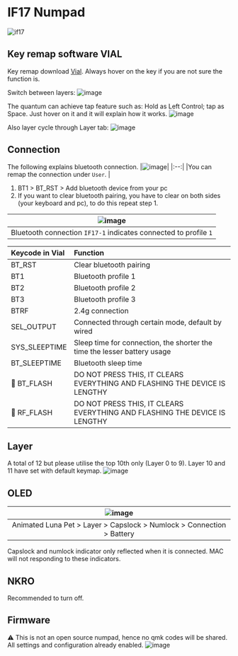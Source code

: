 # IF17 Numpad

![if17](https://user-images.githubusercontent.com/79617315/209417051-e1870918-284d-42f4-ab7d-f05a64b4220d.jpg)

## Key remap software VIAL
Key remap download [Vial](https://get.vial.today/download/). Always hover on the key if you are not sure the function is.

Switch between layers:
![image](https://user-images.githubusercontent.com/79617315/209417128-f588cad0-53f9-4feb-8a3a-33714a95e0e5.png)


The quantum can achieve tap feature such as: Hold as Left Control; tap as Space. Just hover on it and it will explain how it works.
![image](https://user-images.githubusercontent.com/79617315/208881636-7c6481e0-e320-4ad1-b727-bb4b7e0616f4.png)

Also layer cycle through Layer tab:
![image](https://user-images.githubusercontent.com/79617315/208881348-fc678b95-c729-4dff-94a2-946d5032845c.png)

## Connection
The following explains bluetooth connection.
|![image](https://user-images.githubusercontent.com/79617315/209416348-095caa94-79d7-4305-984d-e028b7825a1e.png)|
|:--:|
|You can remap the connection under `User`. |

1. BT1 > BT_RST > Add bluetooth device from your pc
2. If you want to clear bluetooth pairing, you have to clear on both sides (your keyboard and pc), to do this repeat step 1. 

|![image](https://user-images.githubusercontent.com/79617315/209416741-42fb4e94-c4e4-4314-b77b-af706cad4adc.png)|
|:--:|
| Bluetooth connection `IF17-1` indicates connected to profile `1`|

| Keycode in Vial | Function |
|:--|:--|
|BT_RST  |  Clear bluetooth pairing|
|BT1  |  Bluetooth profile 1|
|BT2  |  Bluetooth profile 2|
|BT3  |  Bluetooth profile 3|
|BTRF | 2.4g connection |
| SEL_OUTPUT | Connected through certain mode, default by wired |
|SYS_SLEEPTIME| Sleep time for connection, the shorter the time the lesser battery usage |
| BT_SLEEPTIME | Bluetooth sleep time |
| :name_badge: BT_FLASH | DO NOT PRESS THIS, IT CLEARS EVERYTHING AND FLASHING THE DEVICE IS LENGTHY |
| :name_badge: RF_FLASH | DO NOT PRESS THIS, IT CLEARS EVERYTHING AND FLASHING THE DEVICE IS LENGTHY |


## Layer
A total of 12 but please utilise the top 10th only (Layer 0 to 9). Layer 10 and 11 have set with default keymap.
![image](https://user-images.githubusercontent.com/79617315/209416316-8b4d6ae1-64df-4afd-b69c-3237454ccbfc.png)

## OLED
| ![image](https://user-images.githubusercontent.com/79617315/209416108-2a1e9d3b-1521-42bb-8e05-8faa6ec7bcc5.png)|
|:--:|
| Animated Luna Pet > Layer > Capslock > Numlock > Connection > Battery| 

Capslock and numlock indicator only reflected when it is connected. MAC will not responding to these indicators. 


## NKRO
Recommended to turn off. 


## Firmware
:warning: This is not an open source numpad, hence no qmk codes will be shared. All settings and configuration already enabled.
![image](https://user-images.githubusercontent.com/79617315/209416330-7f92b7d6-d237-486b-8960-7f2d111514d0.png)

